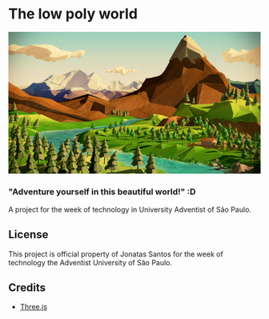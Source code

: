 # The low poly world
![alt tag](hero.jpg)
### "Adventure yourself in this beautiful world!" :D
A project for the week of technology in University Adventist of São Paulo. 


## License
This project is official property of Jonatas Santos for the week of technology the Adventist University of São Paulo. 

## Credits

- [Three.js](http://threejs.org/)




